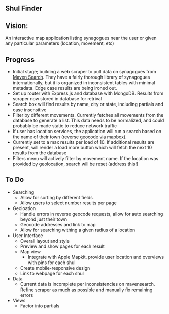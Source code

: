 ## Shul Finder

## Vision:
An interactive map application listing synagogues near the user or given any particular parameters (location, movement, etc)

## Progress
- Initial stage; building a web scraper to pull data on synagogues from [Maven Search](http://www.mavensearch.com/synagogues/synagogues.asp). They have a fairly thorough library of synagogues internationally, but it is organized in inconsistent tables with minimal metadata. Edge case results are being ironed out. 
- Set up router with Express.js and database with MongoDB. Results from scraper now stored in database for retrival
- Search box will find results by name, city or state, including partials and case insensitive
- Filter by different movements. Currently fetches all movements from the database to generate a list. This data needs to be normalized, and could probably be made static to reduce network traffic
- If user has location services, the application will run a search based on the name of their town (reverse geocode via mapbox).
- Currently set to a max results per load of 10. If additional results are present, will render a load more button which will fetch the next 10 results from the database
- Filters menu will actively filter by movement name. If the location was provided by geolocation, search will be reset (address this!)
  
## To Do
- Searching
  - Allow for sorting by different fields
  - Allow users to select number results per page
- Geoloation
  - Handle errors in reverse geocode requests, allow for auto searching beyond just their town
  - Geocode addresses and link to map
  - Allow for searching withing a given radius of a location
- User Interface
  - Overall layout and style
  - Preview and show pages for each result
  - Map view
    - Integrate with Apple Mapkit, provide user location and overviews with pins for each shul
  - Create mobile-responsive design
  - Link to webpage for each shul
- Data
  - Current data is incomplete per inconsistencies on mavensearch. Refine scraper as much as possible and manually fix remaining errors
- Views
  - Factor into partials